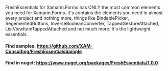 FreshEssentials for Xamarin.Forms has ONLY the most common elements you need for Xamarin.Forms. It's contains the elements you need in almost every project and nothing more, things like BindablePicker, SegementedButtons, InverseBooleanConverter, TappedGestureAttached, ListViewItemTappedAttached and not much more. It's the lightweight essentials.

#### Find samples: https://github.com/XAM-Consulting/FreshEssentialsSample
#### Find in nuget: https://www.nuget.org/packages/FreshEssentials/1.0.0

